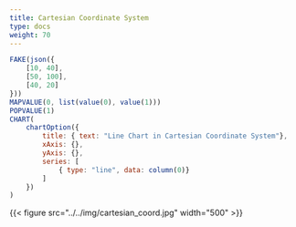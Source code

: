 ```yaml
---
title: Cartesian Coordinate System
type: docs
weight: 70
---
```


```js {{linenos=table,linenostart=1}}
FAKE(json({
    [10, 40],
    [50, 100],
    [40, 20]
}))
MAPVALUE(0, list(value(0), value(1)))
POPVALUE(1)
CHART(
    chartOption({
        title: { text: "Line Chart in Cartesian Coordinate System"},
        xAxis: {},
        yAxis: {},
        series: [
            { type: "line", data: column(0)}
        ]
    })
)
```

{{< figure src="../../img/cartesian_coord.jpg" width="500" >}}